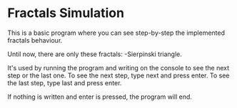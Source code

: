 # Fractals Simulation

This is a basic program where you can see step-by-step the implemented fractals behaviour.

Until now, there are only these fractals:
-Sierpinski triangle.

It's used by running the program and writing on the console to see the next step or the last one.
To see the next step, type next and press enter.
To see the last step, type last and press enter.

If nothing is written and enter is pressed, the program will end.
